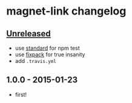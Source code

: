 # magnet-link changelog

## [Unreleased][unreleased]
* use [standard](https://github.com/feross/standard) for npm test
* use [fixpack](https://github.com/henrikjoreteg/fixpack) for true insanity
* add `.travis.yml`

## 1.0.0 - 2015-01-23
* first!

[Unreleased]: https://github.com/ngoldman/magnet-link/compare/v1.0.0...HEAD
